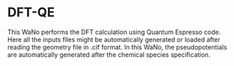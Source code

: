 # DFT-QE
This WaNo performs the DFT calculation using Quantum Espresso code. Here all the inputs files might be automatically generated or loaded after reading the geometry file in .cif format. In this WaNo, the pseudopotentials are automatically generated after the chemical species specification.
